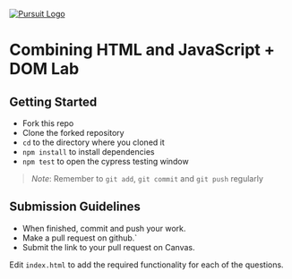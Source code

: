 [![Pursuit Logo](https://avatars1.githubusercontent.com/u/5825944?s=200&v=4)](https://pursuit.org)

# Combining HTML and JavaScript + DOM Lab

## Getting Started 
* Fork this repo
* Clone the forked repository
* `cd` to the directory where you cloned it
* `npm install` to install dependencies
* `npm test` to open the cypress testing window

> *Note*: Remember to `git add`, `git commit` and `git push` regularly
 
## Submission Guidelines
  * When finished, commit and push your work.
  * Make a pull request on github.`
  * Submit the link to your pull request on Canvas. 


Edit `index.html` to add the required functionality for each of the questions.